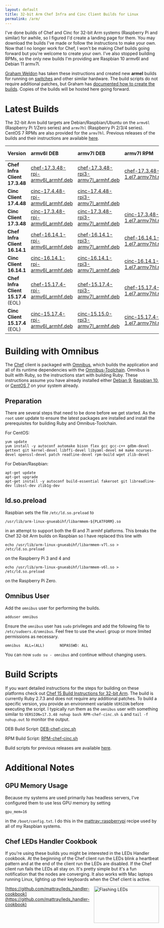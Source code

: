 ```yaml
---
layout: default
title: 32-bit Arm Chef Infra and Cinc Client Builds for Linux
permalink: /arm/
---
```


I've done builds of Chef and Cinc for 32-bit Arm systems (Raspberry Pi and similar) for awhile, so I figured I'd create a landing page for them. You may download the builds I've made or follow the instructions to make your own. Now that I no longer work for Chef, I won't be making Chef builds going forward but you're welcome to create your own. I've also stopped building RPMs, so the only new builds I'm providing are Raspbian 10 armv6l and Debian 11 armv7l.

[Graham Weldon](https://grahamweldon.com/) has taken these instructions and created new **armel** builds for running on [switches](https://www.edge-core.com/productsInfo.php?cls=1&cls2=9&cls3=46&id=21) and other similar hardware. The build scripts do not require additional patches, but Graham has [documented how to create the builds](https://grahamweldon.com/post/2021/01/building-chef-infra-on-cumulus-linux-armel/). Copies of the builds will be hosted here going forward.

# Latest Builds

The 32-bit Arm build targets are Debian/Raspbian/Ubuntu on the `armv6l` (Raspberry Pi 1/Zero series) and `armv7hl` (Raspberry Pi 2/3/4 series). CentOS 7 RPMs are also provided for the `armv7hl`. Previous releases of the builds and their instructions are available [here](/old-arm/).

| Version | armv6l DEB | armv7l DEB | armv7l RPM | armel DEB |
|:-|:-|:-|:-|:-|
| **Chef Infra Client 17.3.48** | [chef-17.3.48-rpi-armv6l_armhf.deb](https://www.dropbox.com/s/4kiwe1letiru63o/chef-17.3.48-rpi-armv6l_armhf.deb?raw=1) | [chef-17.3.48-rpi3-armv7l_armhf.deb](https://www.dropbox.com/s/yb6l06dxq8eyk0n/chef-17.3.48-rpi3-armv7l_armhf.deb?raw=1) | [chef-17.3.48-1.el7.armv7hl.rpm](https://www.dropbox.com/s/8mane7ldgzm56ts/chef-17.3.48-1.el7.armv7hl.rpm?raw=1) | [chef-17.1.35-armel.deb](https://www.dropbox.com/s/7sj993b225lmkja/chef-17.1.35-armel.deb?raw=1) |
| **Cinc Client 17.4.48** | [cinc-17.4.48-rpi-armv6l_armhf.deb](https://www.dropbox.com/s/tf3atupbkc0gc5q/cinc-17.4.48-rpi-armv6l_armhf.deb?raw=1) | [cinc-17.4.48-rpi3-armv7l_armhf.deb](https://www.dropbox.com/s/fso7rsiz57dzpe1/cinc-17.4.48-rpi3-armv7l_armhf.deb?raw=1) | | |
| **Cinc Client 17.3.48** | [cinc-17.3.48-rpi-armv6l_armhf.deb](https://www.dropbox.com/s/zgm35r1zq7vfxsd/cinc-17.3.48-rpi-armv6l_armhf.deb?raw=1) | [cinc-17.3.48-rpi3-armv7l_armhf.deb](https://www.dropbox.com/s/t07tpluba022x4b/cinc-17.3.48-rpi3-armv7l_armhf.deb?raw=1) | [cinc-17.3.48-1.el7.armv7hl.rpm](https://www.dropbox.com/s/hip8bvcac4v2851/cinc-17.3.48-1.el7.armv7hl.rpm?raw=1) | [cinc-17.1.35-armel.deb](https://www.dropbox.com/s/xw03x31lufgmjyc/cinc-17.1.35-armel.deb?raw=1) |
| **Chef Infra Client 16.14.1** | [chef-16.14.1-rpi-armv6l_armhf.deb](https://www.dropbox.com/s/y6xbyjwpq41yj4d/chef-16.14.1-rpi-armv6l_armhf.deb?raw=1) | [chef-16.14.1-rpi3-armv7l_armhf.deb](https://www.dropbox.com/s/1togxlf9s6augr7/chef-16.14.1-rpi3-armv7l_armhf.deb?raw=1) | [chef-16.14.1-1.el7.armv7hl.rpm](https://www.dropbox.com/s/la3nl2suh77vaae/chef-16.14.1-1.el7.armv7hl.rpm?raw=1) | [chef-16.11.7-armel.deb](https://www.dropbox.com/s/s1xzme01anxifp6/chef-16.11.7-armel.deb?raw=1) |
| **Cinc Client 16.14.1** | [cinc-16.14.1-rpi-armv6l_armhf.deb](https://www.dropbox.com/s/ewv7vx7ldc79nro/cinc-16.14.1-rpi-armv6l_armhf.deb?raw=1) | [cinc-16.14.1-rpi3-armv7l_armhf.deb](https://www.dropbox.com/s/ahrkdcghaohe7hy/cinc-16.14.1-rpi3-armv7l_armhf.deb?raw=1) | [cinc-16.14.1-1.el7.armv7hl.rpm](https://www.dropbox.com/s/qeljxls9u34q0sr/cinc-16.14.1-1.el7.armv7hl.rpm?raw=1) | [cinc-16.11.7-armel.deb](https://www.dropbox.com/s/ctqfkfowdy4o85k/cinc-16.11.7-armel.deb?raw=1) |
| **Chef Infra Client 15.17.4** (EOL) | [chef-15.17.4-rpi-armv6l_armhf.deb](https://www.dropbox.com/s/hv2fcd46escud8u/chef-15.17.4-rpi-armv6l_armhf.deb?raw=1) | [chef-15.17.4-rpi3-armv7l_armhf.deb](https://www.dropbox.com/s/k8ml47nz2hcb8cg/chef-15.17.4-rpi3-armv7l_armhf.deb?raw=1) | [chef-15.17.4-1.el7.armv7hl.rpm](https://www.dropbox.com/s/3i0phr3e3mdwv0k/chef-15.17.4-1.el7.armv7hl.rpm?raw=1) |
| **Cinc Client 15.17.4** (EOL) | [cinc-15.17.4-rpi-armv6l_armhf.deb](https://www.dropbox.com/s/s5mrpvunxx1ethe/cinc-15.17.4-rpi-armv6l_armhf.deb?raw=1) | [cinc-15.15.0-rpi3-armv7l_armhf.deb](https://www.dropbox.com/s/pydw9zwztdhqow0/cinc-15.15.0-rpi3-armv7l_armhf.deb?raw=1) | [cinc-15.17.4-1.el7.armv7hl.rpm](https://www.dropbox.com/s/a8nrfus0e7klyg2/cinc-15.17.4-1.el7.armv7hl.rpm?raw=1) |

# Building with Omnibus

The [Chef](https://github.com/chef/chef) client is packaged with [Omnibus](https://github.com/chef/omnibus), which builds the application and all of its runtime dependencies with the [Omnibus-Toolchain](https://github.com/chef/omnibus-toolchain). Omnibus is built with Ruby, so the instructions start with building Ruby. These instructions assume you have already installed either [Debian 9](/2019/01/29/installing-debian-9-7-on-a-beaglebone-black), [Raspbian 10](/2019/09/14/installing-raspbian-10-0-on-a-raspberry-pi), or [CentOS 7](/2019/05/07/installing-centos-7-6-on-a-raspberry-pi-three) on your system already.

## Preparation

There are several steps that need to be done before we get started. As the `root` user update to ensure the latest packages are installed and install the prerequisites for building Ruby and Omnibus-Toolchain.

For CentOS:

    yum update
    yum install -y autoconf automake bison flex gcc gcc-c++ gdbm-devel gettext git kernel-devel libffi-devel libyaml-devel m4 make ncurses-devel openssl-devel patch readline-devel rpm-build wget zlib-devel

For Debian/Raspbian:

    apt-get update
    apt-get upgrade
    apt-get install -y autoconf build-essential fakeroot git libreadline-dev libssl-dev zlib1g-dev

## ld.so.preload

Raspbian sets the file `/etc/ld.so.preload` to

    /usr/lib/arm-linux-gnueabihf/libarmmem-${PLATFORM}.so

in an attempt to support both the 6l and 7l armhf platforms. This breaks the Chef 32-bit Arm builds on Raspbian so I have replaced this line with

    echo /usr/lib/arm-linux-gnueabihf/libarmmem-v7l.so > /etc/ld.so.preload

on the Raspberry Pi 3 and 4 and

    echo /usr/lib/arm-linux-gnueabihf/libarmmem-v6l.so > /etc/ld.so.preload

on the Raspberry Pi Zero.

## Omnibus User

Add the `omnibus` user for performing the builds.

    adduser omnibus

Ensure the `omnibus` user has `sudo` privileges and add the following file to `/etc/sudoers.d/omnibus`. Feel free to use the `wheel` group or more limited permissions as necessary.

    omnibus  ALL=(ALL)       NOPASSWD: ALL

You can now `sudo su - omnibus` and continue without changing users.


# Build Scripts

If you want detailed instructions for the steps for building on these platforms check out [Chef 15 Build Instructions for 32-bit Arm](/2019/05/18/chef-15-on-arm). The build is currently Ruby 2.7.3 and does not require any additional patches. To build a specific version, you provide an environment variable `VERSION` before executing the script. I typically run them as the `omnibus` user with something similar to `VERSION=17.3.48 nohup bash RPM-chef-cinc.sh &` and `tail -f nohup.out` to monitor the output.

DEB Build Script: [DEB-chef-cinc.sh](/assets/DEB-chef-cinc.sh)

RPM Build Script: [RPM-chef-cinc.sh](/assets/RPM-chef-cinc.sh)

Build scripts for previous releases are available [here](/old-arm/).

# Additional Notes

## GPU Memory Usage

Because my systems are used primarily has headless servers, I've configured them to use less GPU memory by setting

    gpu_mem=16

in the `/boot/config.txt`. I do this in the [mattray::raspberrypi](https://github.com/mattray/mattray-cookbook/blob/master/recipes/raspberrypi.rb#L59) recipe used by all of my Raspbian systems.

## Chef LEDs Handler Cookbook

If you're using these builds you might be interested in the LEDs Handler cookbook. At the beginning of the Chef client run the LEDs blink a heartbeat pattern and at the end of the client run the LEDs are disabled. If the Chef client run fails the LEDs all stay on. It's pretty simple but it's a fun notification that the nodes are converging. It also works with Mac laptops running Linux, lighting up their keyboards when the Chef client is active.

<a href="https://github.com/mattray/leds_handler-cookbook"><img src="/assets/flashing_leds.gif" alt="Flashing LEDs" width="213" height="120" align="right" /></a>

[https://github.com/mattray/leds_handler-cookbook](https://github.com/mattray/leds_handler-cookbook)
